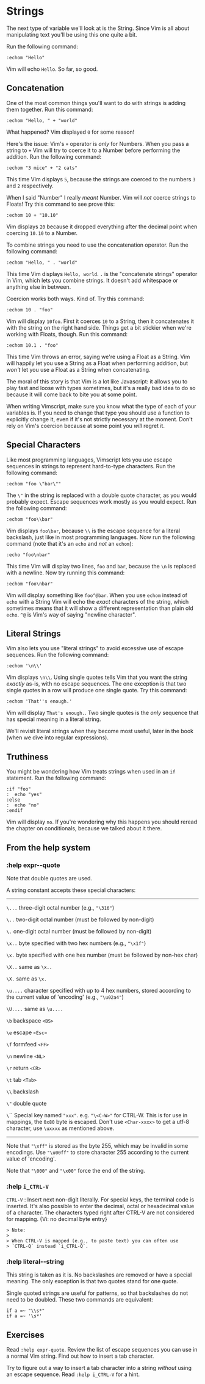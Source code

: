 Strings
=======

The next type of variable we'll look at is the String.  Since Vim is all
about manipulating text you'll be using this one quite a bit.

Run the following command:

    :echom "Hello"

Vim will echo `Hello`.  So far, so good.

Concatenation
-------------

One of the most common things you'll want to do with strings is adding
them together.  Run this command:

    :echom "Hello, " + "world"

What happened?  Vim displayed `0` for some reason!

Here's the issue: Vim's `+` operator is *only* for Numbers.  When you
pass a string to `+` Vim will try to coerce it to a Number before
performing the addition.  Run the following command:

    :echom "3 mice" + "2 cats"

This time Vim displays `5`, because the strings are coerced to the
numbers `3` and `2` respectively.

When I said "Number" I really *meant* Number.  Vim will *not* coerce
strings to Floats!  Try this command to see prove this:

    :echom 10 + "10.10"

Vim displays `20` because it dropped everything after the decimal point
when coercing `10.10` to a Number.

To combine strings you need to use the concatenation operator.  Run the
following command:

    :echom "Hello, " . "world"

This time Vim displays `Hello, world`.  `.` is the "concatenate strings"
operator in Vim, which lets you combine strings.  It doesn't add
whitespace or anything else in between.

Coercion works both ways.  Kind of.  Try this command:

    :echom 10 . "foo"

Vim will display `10foo`.  First it coerces `10` to a String, then it
concatenates it with the string on the right hand side.  Things get a
bit stickier when we're working with Floats, though.  Run this command:

    :echom 10.1 . "foo"

This time Vim throws an error, saying we're using a Float as a String.
Vim will happily let you use a String as a Float when performing
addition, but *won't* let you use a Float as a String when
concatenating.

The moral of this story is that Vim is a lot like Javascript: it allows
you to play fast and loose with types sometimes, but it's a really bad
idea to do so because it will come back to bite you at some point.

When writing Vimscript, make sure you know what the type of each of your
variables is.  If you need to change that type you should use a function
to explicitly change it, even if it's not strictly necessary at the
moment.  Don't rely on Vim's coercion because at some point you *will*
regret it.

Special Characters
------------------

Like most programming languages, Vimscript lets you use escape sequences
in strings to represent hard-to-type characters.  Run the following
command:

    :echom "foo \"bar\""

The `\"` in the string is replaced with a double quote character, as you
would probably expect.  Escape sequences work mostly as you would
expect.  Run the following command:

    :echom "foo\\bar"

Vim displays `foo\bar`, because `\\` is the escape sequence for a
literal backslash, just like in most programming languages.  Now run the
following command (note that it's an `echo` and *not* an `echom`):

    :echo "foo\nbar"

This time Vim will display two lines, `foo` and `bar`, because the `\n`
is replaced with a newline.  Now try running this command:

    :echom "foo\nbar"

Vim will display something like `foo^@bar`.  When you use `echom`
instead of `echo` with a String Vim will echo the *exact* characters of
the string, which sometimes means that it will show a different
representation than plain old `echo`.  `^@` is Vim's way of saying
"newline character".

Literal Strings
---------------

Vim also lets you use "literal strings" to avoid excessive use of escape
sequences.  Run the following command:

    :echom '\n\\'

Vim displays `\n\\`.  Using single quotes tells Vim that you want the
string *exactly* as-is, with no escape sequences.  The one exception is
that two single quotes in a row will produce one single quote.  Try this
command:

    :echom 'That''s enough.'

Vim will display `That's enough.`.  Two single quotes is the *only*
sequence that has special meaning in a literal string.

We'll revisit literal strings when they become most useful, later in the
book (when we dive into regular expressions).

Truthiness
----------

You might be wondering how Vim treats strings when used in an `if`
statement.  Run the following command:

    :if "foo"
    :  echo "yes"
    :else
    :  echo "no"
    :endif

Vim will display `no`.  If you're wondering why this happens you should
reread the chapter on conditionals, because we talked about it there.

From the help system
--------------------


### :help expr--quote

Note that double quotes are used.

A string constant accepts these special characters:

---------   ---------------------------------------------------------
`\...`      three-digit octal number (e.g., `"\316"`)

`\..`       two-digit octal number (must be followed by non-digit)

`\.`        one-digit octal number (must be followed by non-digit)

`\x..`      byte specified with two hex numbers (e.g., `"\x1f"`)

`\x.`       byte specified with one hex number (must be followed by
            non-hex char)

`\X..`      same as `\x..`

`\X.`       same as `\x.`

`\u....`    character specified with up to 4 hex numbers, stored
            according to the current value of 'encoding'
            (e.g., ``"\u02a4"``)
            
`\U....`    same as `\u....`

`\b`        backspace `<BS>`

`\e`        escape `<Esc>`

`\f`        formfeed `<FF>`

`\n`        newline `<NL>`

`\r`        return `<CR>`

`\t`        tab `<Tab>`

`\\`        backslash

`\"`        double quote

`\`<xxx>``  Special key named `"xxx"`.  e.g. `"\<C-W>"` for CTRL-W.
            This is for use in mappings, the `0x80` byte is escaped.
            Don't use `<Char-xxxx>` to get a utf-8 character,
            use `\uxxxx` as mentioned above.
---------   ---------------------------------------------------------

Note that `"\xff"` is stored as the byte 255, which may be invalid in
some encodings.  Use `"\u00ff"` to store character 255 according to the
current value of 'encoding'.

Note that `"\000"` and `"\x00"` force the end of the string.

### :help `i_CTRL-V`

`CTRL-V`
:   Insert next non-digit literally.  For special keys, the terminal
    code is inserted.  It's also possible to enter the decimal, octal or
    hexadecimal value of a character. The characters typed right after
    CTRL-V are not considered for mapping.  {Vi: no decimal byte entry}
    
    > Note:
    >
    > When CTRL-V is mapped (e.g., to paste text) you can often use
    > `CTRL-Q` instead `i_CTRL-Q`.

### :help literal--string

This string is taken as it is.	No backslashes are removed or have a
special meaning.  The only exception is that two quotes stand for one
quote.

Single quoted strings are useful for patterns, so that backslashes do
not need to be doubled.	These two commands are equivalent:

	if a =~ "\\s*"
	if a =~ '\s*'

Exercises
---------

Read `:help expr-quote`.  Review the list of escape sequences you can
use in a normal Vim string.  Find out how to insert a tab character.

Try to figure out a way to insert a tab character into a string
*without* using an escape sequence.  Read `:help i_CTRL-V` for a hint.

